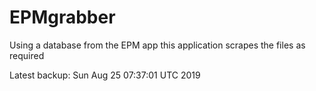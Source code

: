 # EPMgrabber
Using a database from the EPM app this application scrapes the files as required


Latest backup: Sun Aug 25 07:37:01 UTC 2019
